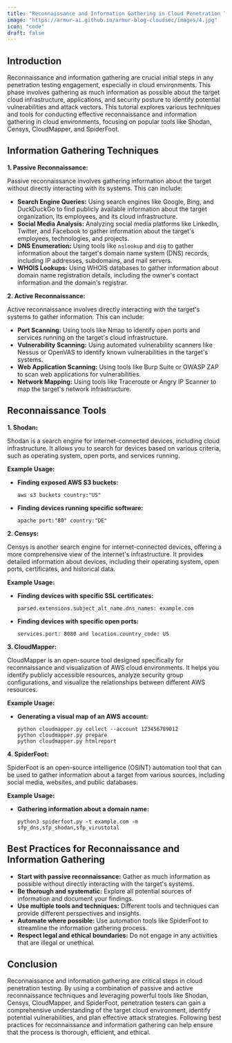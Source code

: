 ```yaml
---
title: "Reconnaissance and Information Gathering in Cloud Penetration Testing"
image: "https://armur-ai.github.io/armur-blog-cloudsec/images/4.jpg"
icon: "code"
draft: false
---
```


## Introduction

Reconnaissance and information gathering are crucial initial steps in any penetration testing engagement, especially in cloud environments. This phase involves gathering as much information as possible about the target cloud infrastructure, applications, and security posture to identify potential vulnerabilities and attack vectors. This tutorial explores various techniques and tools for conducting effective reconnaissance and information gathering in cloud environments, focusing on popular tools like Shodan, Censys, CloudMapper, and SpiderFoot.

## Information Gathering Techniques

**1. Passive Reconnaissance:**

Passive reconnaissance involves gathering information about the target without directly interacting with its systems. This can include:

* **Search Engine Queries:** Using search engines like Google, Bing, and DuckDuckGo to find publicly available information about the target organization, its employees, and its cloud infrastructure.
* **Social Media Analysis:**  Analyzing social media platforms like LinkedIn, Twitter, and Facebook to gather information about the target's employees, technologies, and projects.
* **DNS Enumeration:**  Using tools like `nslookup` and `dig` to gather information about the target's domain name system (DNS) records, including IP addresses, subdomains, and mail servers.
* **WHOIS Lookups:**  Using WHOIS databases to gather information about domain name registration details, including the owner's contact information and the domain's registrar.

**2. Active Reconnaissance:**

Active reconnaissance involves directly interacting with the target's systems to gather information. This can include:

* **Port Scanning:** Using tools like Nmap to identify open ports and services running on the target's cloud infrastructure.
* **Vulnerability Scanning:**  Using automated vulnerability scanners like Nessus or OpenVAS to identify known vulnerabilities in the target's systems.
* **Web Application Scanning:**  Using tools like Burp Suite or OWASP ZAP to scan web applications for vulnerabilities.
* **Network Mapping:**  Using tools like Traceroute or Angry IP Scanner to map the target's network infrastructure.

## Reconnaissance Tools

**1. Shodan:**

Shodan is a search engine for internet-connected devices, including cloud infrastructure. It allows you to search for devices based on various criteria, such as operating system, open ports, and services running.

**Example Usage:**

* **Finding exposed AWS S3 buckets:**
  ```
  aws s3 buckets country:"US"
  ```
* **Finding devices running specific software:**
  ```
  apache port:"80" country:"DE"
  ```

**2. Censys:**

Censys is another search engine for internet-connected devices, offering a more comprehensive view of the internet's infrastructure. It provides detailed information about devices, including their operating system, open ports, certificates, and historical data.

**Example Usage:**

* **Finding devices with specific SSL certificates:**
  ```
  parsed.extensions.subject_alt_name.dns_names: example.com
  ```
* **Finding devices with specific open ports:**
  ```
  services.port: 8080 and location.country_code: US
  ```

**3. CloudMapper:**

CloudMapper is an open-source tool designed specifically for reconnaissance and visualization of AWS cloud environments. It helps you identify publicly accessible resources, analyze security group configurations, and visualize the relationships between different AWS resources.

**Example Usage:**

* **Generating a visual map of an AWS account:**
  ```
  python cloudmapper.py collect --account 123456789012
  python cloudmapper.py prepare
  python cloudmapper.py htmlreport
  ```

**4. SpiderFoot:**

SpiderFoot is an open-source intelligence (OSINT) automation tool that can be used to gather information about a target from various sources, including social media, websites, and public databases.

**Example Usage:**

* **Gathering information about a domain name:**
  ```
  python3 spiderfoot.py -t example.com -m sfp_dns,sfp_shodan,sfp_virustotal
  ```

## Best Practices for Reconnaissance and Information Gathering

* **Start with passive reconnaissance:**  Gather as much information as possible without directly interacting with the target's systems.
* **Be thorough and systematic:**  Explore all potential sources of information and document your findings.
* **Use multiple tools and techniques:**  Different tools and techniques can provide different perspectives and insights.
* **Automate where possible:**  Use automation tools like SpiderFoot to streamline the information gathering process.
* **Respect legal and ethical boundaries:**  Do not engage in any activities that are illegal or unethical.


## Conclusion

Reconnaissance and information gathering are critical steps in cloud penetration testing. By using a combination of passive and active reconnaissance techniques and leveraging powerful tools like Shodan, Censys, CloudMapper, and SpiderFoot, penetration testers can gain a comprehensive understanding of the target cloud environment, identify potential vulnerabilities, and plan effective attack strategies. Following best practices for reconnaissance and information gathering can help ensure that the process is thorough, efficient, and ethical.